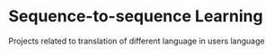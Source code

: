 # Sequence-to-sequence Learning
Projects related to translation of different language in users language
